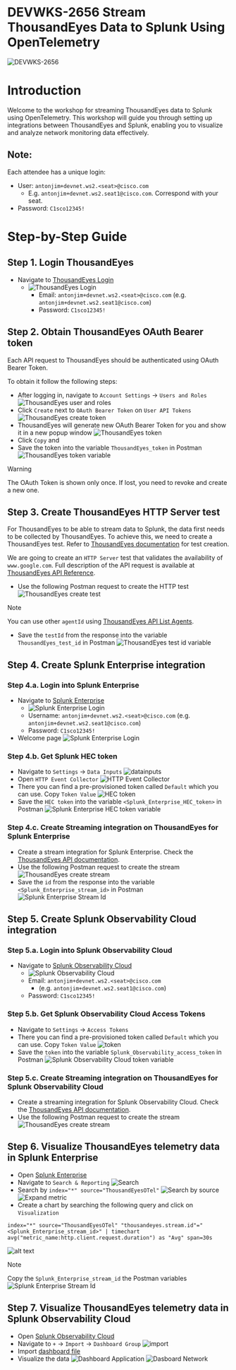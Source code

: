 # DEVWKS-2656 Stream ThousandEyes Data to Splunk Using OpenTelemetry

![DEVWKS-2656](img/banner.png)

# Introduction

Welcome to the workshop for streaming ThousandEyes data to Splunk using OpenTelemetry.
This workshop will guide you through setting up integrations between ThousandEyes and Splunk, enabling you to visualize and analyze network monitoring data effectively.

## Note:

Each attendee has a unique login:
 - User: `antonjim+devnet.ws2.<seat>@cisco.com` 
   - E.g. `antonjim+devnet.ws2.seat1@cisco.com`. Correspond with your seat.
 - Password: `C1sco12345!`

# Step-by-Step Guide

## Step 1. Login ThousandEyes

- Navigate to [ThousandEyes Login](https://app.thousandeyes.com/login)
  -  ![ThousandEyes Login](img/thousandeyes/login.png)
     - Email: `antonjim+devnet.ws2.<seat>@cisco.com` (e.g. `antonjim+devnet.ws2.seat1@cisco.com`)
     - Password: `C1sco12345!`
  
## Step 2. Obtain ThousandEyes OAuth Bearer token

Each API request to ThousandEyes should be authenticated using OAuth Bearer Token.

To obtain it follow the following steps:
- After logging in, navigate to `Account Settings` -> `Users and Roles` ![ThousandEyes user and roles](img/thousandeyes/usersRoles.png)
- Click `Create` next to `OAuth Bearer Token` on `User API Tokens` ![ThousandEyes create token](img/thousandeyes/createToken.png)
- ThousandEyes will generate new OAuth Bearer Token for you and show it in a new popup window ![ThousandEyes token](img/thousandeyes/token.png)
- Click `Copy` and
- Save the token into the variable `ThousandEyes_token` in Postman ![ThousandEyes token variable](img/thousandeyes/postman/token.png)


> [!WARNING]
> The OAuth Token is shown only once. If lost, you need to revoke and create a new one.

## Step 3. Create ThousandEyes HTTP Server test

For ThousandEyes to be able to stream data to Splunk, the data first needs to be collected by ThousandEyes. To achieve this, we
need to create a ThousandEyes test.
Refer to [ThousandEyes documentation](https://docs.thousandeyes.com/product-documentation/tests) for test creation.

We are going to create an `HTTP Server` test that validates the availability of `www.google.com`.
Full description of the API request is available at [ThousandEyes API Reference](https://developer.cisco.com/docs/thousandeyes/create-http-server-test).

- Use the following Postman request to create the HTTP test ![ThousandEyes create test](img/thousandeyes/postman/createHttpTest.png)

> [!NOTE]
> You can use other `agentId` using [ThousandEyes API List Agents](https://developer.cisco.com/docs/thousandeyes/list-cloud-and-enterprise-agents).

- Save the `testId` from the response into the variable `ThousandEyes_test_id` in Postman ![ThousandEyes test id variable](img/thousandeyes/postman/testId.png)

## Step 4. Create Splunk Enterprise integration

### Step 4.a. Login into Splunk Enterprise

- Navigate to [Splunk Enterprise](https://splunk.pseudoco.net)
  -  ![Splunk Enterprise Login](img/splunkEnterprise/login.png)
  - Username: `antonjim+devnet.ws2.<seat>@cisco.com`  (e.g. `antonjim+devnet.ws2.seat1@cisco.com`)
  - Password: `C1sco12345!`
- Welcome page ![Splunk Enterprise Login](img/splunkEnterprise/welcomepage.png)

### Step 4.b. Get Splunk HEC token

- Navigate to `Settings` -> `Data Inputs`  ![datainputs](img/splunkEnterprise/datainputs.png)
- Open `HTTP Event Collector`  ![HTTP Event Collector](img/splunkEnterprise/HttpEventCollector.png)
- There you can find a pre-provisioned token called `Default` which you can use. Copy `Token Value`
![HEC token](img/splunkEnterprise/hecToken.png)
- Save the `HEC token` into the variable `<Splunk_Enterprise_HEC_token>` in Postman ![Splunk Enterprise HEC token variable](img/splunkEnterprise/postman/token.png)

### Step 4.c. Create Streaming integration on ThousandEyes for Splunk Enterprise

- Create a stream integration for Splunk Enterprise. Check the [ThousandEyes API documentation](https://developer.cisco.com/docs/thousandeyes/create-data-stream).
- Use the following Postman request to create the stream ![ThousandEyes create stream](img/splunkEnterprise/postman/stream.png)
- Save the `id` from the response into the variable `<Splunk_Enterprise_stream_id>` in Postman ![Splunk Enterprise Stream Id](img/splunkEnterprise/postman/streamId.png)


## Step 5. Create Splunk Observability Cloud integration

### Step 5.a. Login into Splunk Observability Cloud

- Navigate to [Splunk Observability Cloud](https://app.eu1.signalfx.com/#/signin)
  - ![Splunk Observability Cloud](img/splunkObservabilityCloud/login.png)
  - Email: `antonjim+devnet.ws2.<seat>@cisco.com` 
    - (e.g. `antonjim+devnet.ws2.seat1@cisco.com`)
  - Password: `C1sco12345!`

### Step 5.b. Get Splunk Observability Cloud Access Tokens

- Navigate to `Settings` -> `Access Tokens`
- There you can find a pre-provisioned token called `Default` which you can use. Copy `Token Value` ![token](img/splunkObservabilityCloud/token.png)
- Save the `token` into the variable `Splunk_Observability_access_token` in Postman  ![Splunk Observability Cloud token variable](img/splunkObservabilityCloud/postman/token.png)

### Step 5.c. Create Streaming integration on ThousandEyes for Splunk Observability Cloud

- Create a streaming integration for Splunk Observability Cloud. Check the [ThousandEyes API documentation](https://developer.cisco.com/docs/thousandeyes/create-data-stream).
- Use the following Postman request to create the stream ![ThousandEyes create stream](img/splunkObservabilityCloud/postman/stream.png)

## Step 6. Visualize ThousandEyes telemetry data in Splunk Enterprise

- Open [Splunk Enterprise](https://splunk.pseudoco.net)
- Navigate to `Search & Reporting` ![Search](img/splunkEnterprise/search.png)
- Search by `index="*" source="ThousandEyesOTel"` ![Search by source](img/splunkEnterprise/searchSource.png) ![Expand metric](img/splunkEnterprise/expandMetric.png)
- Create a chart by searching the following query and click on `Visualization`
```
index="*" source="ThousandEyesOTel" "thousandeyes.stream.id"="<Splunk_Enterprise_stream_id>" | timechart avg("metric_name:http.client.request.duration") as "Avg" span=30s
```
![alt text](img/splunkEnterprise/chart.png)

> [!NOTE]
> Copy the `Splunk_Enterprise_stream_id` the Postman variables ![Splunk Enterprise Stream Id](img/splunkEnterprise/postman/streamId.png)

## Step 7. Visualize ThousandEyes telemetry data in Splunk Observability Cloud

- Open [Splunk Observability Cloud](https://app.eu1.signalfx.com/#/signin)
- Navigate to `+` -> `Import` -> `Dashboard Group` ![import](img/splunkObservabilityCloud/importDashboard.png)
- Import [dashboard file](<dashboards/ThousandEyes Network monitoring.json>)
- Visualize the data
![Dashboard Application](img/splunkObservabilityCloud/dashboardApplication.png)
![Dasboard Network](img/splunkObservabilityCloud/dashboardNetwork.png)